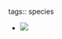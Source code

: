tags:: species

- ![](https://peach-geographical-bat-397.mypinata.cloud/ipfs/QmZxtVQTWBpZSm6uRwU2qgAp7sH2Xsm4SnuZQAVxtskxZ1)